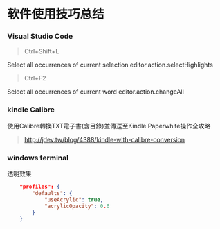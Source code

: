 # 软件使用技巧总结

### Visual Studio Code

> Ctrl+Shift+L

Select all occurrences of current selection
editor.action.selectHighlights

> Ctrl+F2 

Select all occurrences of current word
editor.action.changeAll

### kindle Calibre

使用Calibre轉換TXT電子書(含目錄)並傳送至Kindle Paperwhite操作全攻略

> http://jdev.tw/blog/4388/kindle-with-calibre-conversion

### windows terminal

透明效果

```json
    "profiles": {
        "defaults": {
            "useAcrylic": true,
            "acrylicOpacity": 0.6
        }
    }
```